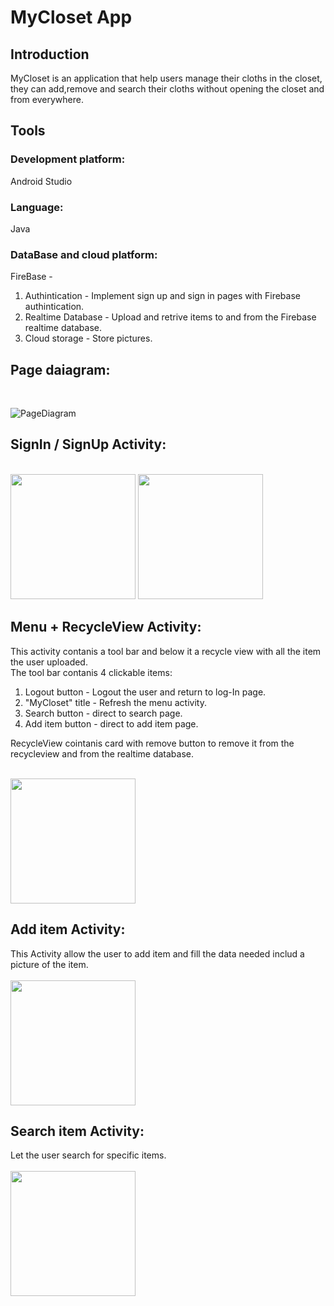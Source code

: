 # MyCloset App
## Introduction
MyCloset is an application that help users manage their cloths in the closet, they can add,remove and search their cloths without opening the closet and from everywhere.

## Tools
### Development platform:
 Android Studio  
### Language:
 Java  
### DataBase and cloud platform:   
 FireBase -  
 1. Authintication - Implement sign up and sign in pages with Firebase authintication.
 2. Realtime Database  - Upload and retrive items to and from the Firebase realtime database.
3. Cloud storage - Store pictures.

## Page daiagram:
</br>

![PageDiagram](https://user-images.githubusercontent.com/75904114/154689532-8d8e4d4d-03af-43e2-8ef8-67a1318e9e35.PNG)


## SignIn / SignUp Activity:
</br>
<img src =https://user-images.githubusercontent.com/75904114/154692941-c11a02db-e712-455c-9e7e-53cb4708785e.png width="200">

<img src =https://user-images.githubusercontent.com/75904114/154693171-10246da5-eca4-4637-906f-5db749abbacf.png width="200">

## Menu + RecycleView Activity:
This activity contanis a tool bar and below it a recycle view with all the item the user uploaded.  
The tool bar contanis 4 clickable items:
1. Logout button - Logout the user and return to log-In page.
2. "MyCloset" title - Refresh the menu activity.
3. Search button - direct to search page.
4. Add item button - direct to add item page.  

RecycleView cointanis card with remove button to remove it from the recycleview and from the realtime database.

</br>

<img src =https://user-images.githubusercontent.com/75904114/154693741-142703cd-8748-45dd-aedf-327468f3186a.png width="200">


## Add item Activity:
This Activity allow the user to add item and fill the data needed includ a picture of the item.  
</br>
<img src =https://user-images.githubusercontent.com/75904114/154694955-794c0e9e-3149-4333-9afa-f171f0e4ceda.png width="200">

## Search item Activity:
Let the user search for specific items. 
</br>   
<img src =https://user-images.githubusercontent.com/75904114/154695483-eca4ada0-25cc-4079-be98-5fc2eebe1bcb.png width="200">
